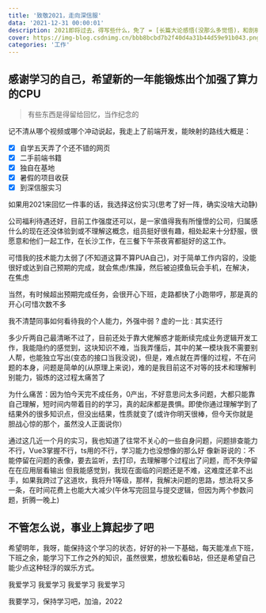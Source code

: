 ```yaml
---
title: '致敬2021，走向深信服'
data: '2021-12-31 00:00:01'
description: 2021即将过去，得写些什么，免了 = [长篇大论感悟(没那么多觉悟)，和剖析自己的总结(就不感动当下了)]，我想自己算是7/8个打工人了，没点社会形态，也得有些社会意识吧。 
cover: https://img-blog.csdnimg.cn/bbb8bcbd7b2f40d4a31b44d59e91b043.png
categories: '工作'
---
```


## 感谢学习的自己，希望新的一年能锻炼出个加强了算力的CPU

> 有些东西是得留给回忆，当作纪念的

记不清从哪个视频或哪个冲动说起，我走上了前端开发，能映射的路线大概是：

 - [x] 自学五天弄了个还不错的网页
 - [x] 二手前端书籍
 - [x] 独自在基地
 - [x] 暑假的项目收获
 - [x] 到深信服实习

如果用2021来回忆一件事的话，我选择这份实习(思考了好一阵，确实没啥大动静)

公司福利待遇还好，目前工作强度还可以，是一家值得我有所憧憬的公司，归属感什么的现在还没体验到或不理解这概念，组员挺好很有趣，相处起来十分舒服，很愿意和他们一起工作，在长沙工作，在三餐下午茶夜宵都挺好的这工作。

可惜我的技术能力太弱了(不知道这算不算PUA自己)，对于简单工作内容的，没能很好或达到自己预期的完成，就会焦虑/焦躁，然后被迫摸鱼玩会手机，在解决，在焦虑

当然，有时候超出预期完成任务，会很开心下班，走路都快了小跑带哼，那是真的开心(可惜次数不多

我不清楚同事如何看待我的个人能力，外强中弱 ? 虚的一比 : 其实还行

多少斤两自己最清晰不过了，目前还处于靠大佬解惑才能断续完成业务逻辑开发工作，我能隐约的感觉到，这块知识不难，当我弄懂后，其中的某一模块我不需要别人帮，也能独立写出(变态的接口当我没说)，但是，难点就在弄懂的过程，不在问题的本身，问题是简单的(从原理上来说)，难的是我目前这不对等的技术和理解判别能力，锻炼的这过程太痛苦了

为什么痛苦：因为怕今天完不成任务，0产出，不好意思问太多问题，大都只能靠自己理解，短时间内带着目的的学习，真的起床都是畏惧。即使你通过理解学到了结果外的很多知识点，但没出结果，性质就变了(或许你明天很棒，但今天你就是胆战心惊的那个，虽然没人正面说你）

通过这几近一个月的实习，我也知道了往常不关心的一些自身问题，问题排查能力不行，Vue3掌握不行，ts用的不行，学习能力也没想像的那么好
像新哥说的：不能停留在问题的表像，要去监听，去打印，去理解哪个过程出了问题，而不失停留在在应用层看输出
但我能感觉到，我现在面临的问题还是不难，这难度还拿不出手，如果我跨过了这道坎，我将升1等级，那样，我解决问题的思路，想法将又多一条，在时间花费上也能大大减少(午休写完回显与提交逻辑，但因为两个参数问题，折腾一晚上)

## 不管怎么说，事业上算起步了吧
希望明年，我呀，能保持这个学习的状态，好好的补一下基础，每天能准点下班，下班之余，能学习下工作之外的知识，虽然很累，想放松看B站，但还是希望自己能少点这种轻浮的娱乐方式。

我爱学习
我爱学习
我爱学习
我爱学习

我要学习，保持学习吧，加油，2022